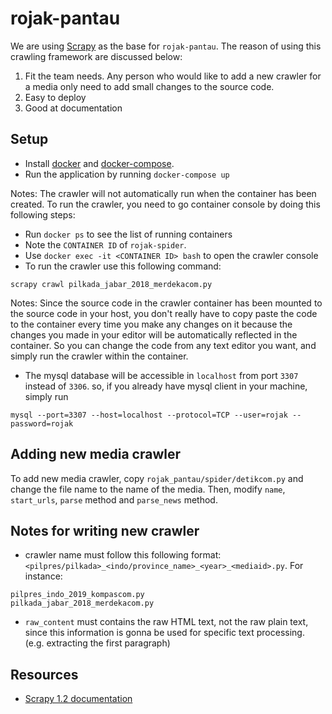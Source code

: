 # rojak-pantau

We are using [Scrapy](https://doc.scrapy.org) as the base for `rojak-pantau`.
The reason of using this crawling framework are discussed below:

1. Fit the team needs. Any person who would like to add a new crawler for a media only need to add small changes to the source code.
2. Easy to deploy
3. Good at documentation

## Setup

* Install [docker](https://docs.docker.com/engine/installation/) and [docker-compose](https://docs.docker.com/compose/install/).
* Run the application by running `docker-compose up`

Notes: The crawler will not automatically run when the container has been created. To run the crawler, you need to go container console by doing this following steps:

* Run `docker ps` to see the list of running containers
* Note the `CONTAINER ID` of `rojak-spider`.
* Use `docker exec -it <CONTAINER ID> bash` to open the crawler console
* To run the crawler use this following command:

```
scrapy crawl pilkada_jabar_2018_merdekacom.py
```

Notes: Since the source code in the crawler container has been mounted to the source code in your host, you don't really have to copy paste the code to the container every time you make any changes on it because the changes you made in your editor will be automatically reflected in the container. So you can change the code from any text editor you want, and simply run the crawler within the container.

* The mysql database will be accessible in `localhost` from port `3307` instead of `3306`. so, if you already have mysql client in your machine, simply run
```
mysql --port=3307 --host=localhost --protocol=TCP --user=rojak --password=rojak
```

## Adding new media crawler

To add new media crawler, copy `rojak_pantau/spider/detikcom.py`
and change the file name to the name of the media. Then, modify `name`, `start_urls`, `parse` method and `parse_news` method.

## Notes for writing new crawler

* crawler name must follow this following format: `<pilpres/pilkada>_<indo/province_name>_<year>_<mediaid>.py`. For instance:
```
pilpres_indo_2019_kompascom.py
pilkada_jabar_2018_merdekacom.py
```

* `raw_content` must contains the raw HTML text, not the raw plain text, since this information is gonna be used for specific text processing. (e.g. extracting the first paragraph)

## Resources

* [Scrapy 1.2 documentation](https://doc.scrapy.org/en/latest/index.html)
